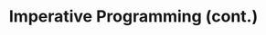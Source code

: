 ---
layout: module
title: Imperative Programming (cont.)
description:
type: lecture
draft: 1
num: 19
due_date: 2023-11-08
---
